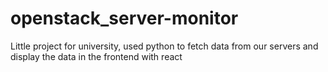 # openstack_server-monitor
Little project for university, used python to fetch data from our servers and display the data in the frontend with react
